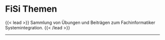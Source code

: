 # FiSi Themen

{{< lead >}}
Sammlung von Übungen und Beiträgen zum Fachinformatiker Systemintegration.
{{< /lead >}}

---
